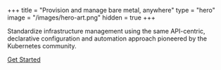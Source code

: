 +++
title = "Provision and manage bare metal, anywhere"
type = "hero"
image = "/images/hero-art.png"
hidden = true
+++

Standardize infrastructure management using the same API-centric, declarative configuration and automation approach pioneered by the Kubernetes community.

[Get Started](/community)
